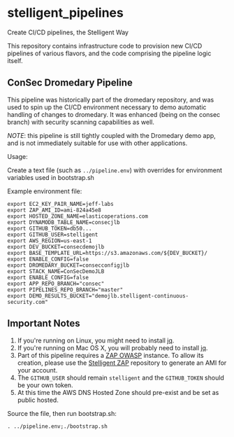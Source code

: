 stelligent\_pipelines
=====================

Create CI/CD pipelines, the Stelligent Way

This repository contains infrastructure code to provision new
CI/CD pipelines of various flavors, and the code comprising
the pipeline logic itself.

ConSec Dromedary Pipeline
-------------------------

This pipeline was historically part of the dromedary repository,
and was used to spin up the CI/CD environment necessary to demo
automatic handling of changes to dromedary. It was enhanced
(being on the consec branch) with security scanning capabilities
as well.

*NOTE*: this pipeline is still tightly coupled with the Dromedary
demo app, and is not immediately suitable for use with other
applications.

Usage:

Create a text file (such as `../pipeline.env`) with overrides for
environment variables used in bootstrap.sh

Example environment file:

    export EC2_KEY_PAIR_NAME=jeff-labs
    export ZAP_AMI_ID=ami-824a45e8
    export HOSTED_ZONE_NAME=elasticoperations.com
    export DYNAMODB_TABLE_NAME=consecjlb
    export GITHUB_TOKEN=db50...
    export GITHUB_USER=stelligent
    export AWS_REGION=us-east-1
    export DEV_BUCKET=consecdemojlb
    export BASE_TEMPLATE_URL=https://s3.amazonaws.com/${DEV_BUCKET}/
    export ENABLE_CONFIG=false
    export DROMEDARY_BUCKET=consecconfigjlb
    export STACK_NAME=ConSecDemoJLB
    export ENABLE_CONFIG=false
    export APP_REPO_BRANCH="consec"
    export PIPELINES_REPO_BRANCH="master"
    export DEMO_RESULTS_BUCKET="demojlb.stelligent-continuous-security.com"

## Important Notes

1. If you're running on Linux, you might need to install [jq](http://xmodulo.com/how-to-parse-json-string-via-command-line-on-linux.html).
1. If you're running on Mac OS X, you will probably need to install [jq](https://github.com/stedolan/jq/wiki/Installation#mac-osx).
1. Part of this pipeline requires a [ZAP OWASP](https://www.owasp.org/index.php) instance. To allow its
creation, please use the [Stelligent ZAP](https://github.com/stelligent/zap) repository to generate an AMI for your account.
1. The `GITHUB_USER` should remain `stelligent` and the `GITHUB_TOKEN` should be your own token.
1. At this time the AWS DNS Hosted Zone should pre-exist and be set as public hosted.

Source the file, then run bootstrap.sh:

    . ../pipeline.env;./bootstrap.sh
